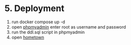 # 5. Deployment
1. run docker compose up -d
2. open [phpmyadmin](http://localhost:8000) enter root as username and password
3. run the ddl.sql script in phpmyadmin
4. open [hometown](http://localhost:8080/html)
